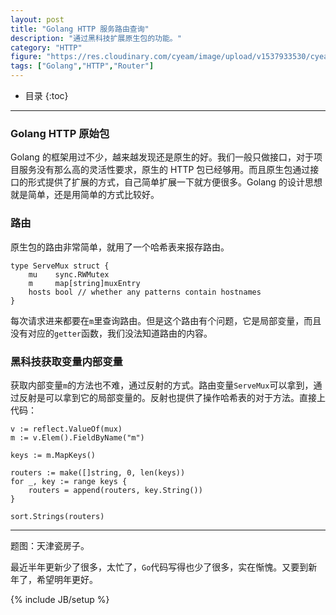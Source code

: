```yaml
---
layout: post
title: "Golang HTTP 服务路由查询"
description: "通过黑科技扩展原生包的功能。"
category: "HTTP"
figure: "https://res.cloudinary.com/cyeam/image/upload/v1537933530/cyeam/blog/180207/khi6gCIb7k.jpg?imageslim"
tags: ["Golang","HTTP","Router"]
---
```


* 目录
{:toc}

---

### Golang HTTP 原始包

Golang 的框架用过不少，越来越发现还是原生的好。我们一般只做接口，对于项目服务没有那么高的灵活性要求，原生的 HTTP 包已经够用。而且原生包通过接口的形式提供了扩展的方式，自己简单扩展一下就方便很多。Golang 的设计思想就是简单，还是用简单的方式比较好。

### 路由

原生包的路由非常简单，就用了一个哈希表来报存路由。

	type ServeMux struct {
		mu    sync.RWMutex
		m     map[string]muxEntry
		hosts bool // whether any patterns contain hostnames
	}

每次请求进来都要在`m`里查询路由。但是这个路由有个问题，它是局部变量，而且没有对应的`getter`函数，我们没法知道路由的内容。

### 黑科技获取变量内部变量

获取内部变量`m`的方法也不难，通过反射的方式。路由变量`ServeMux`可以拿到，通过反射是可以拿到它的局部变量的。反射也提供了操作哈希表的对于方法。直接上代码：

	v := reflect.ValueOf(mux)
	m := v.Elem().FieldByName("m")

	keys := m.MapKeys()

	routers := make([]string, 0, len(keys))
	for _, key := range keys {
		routers = append(routers, key.String())
	}

	sort.Strings(routers)
	
---

题图：天津瓷房子。

最近半年更新少了很多，太忙了，`Go`代码写得也少了很多，实在惭愧。又要到新年了，希望明年更好。

{% include JB/setup %}